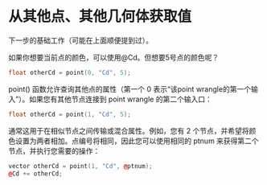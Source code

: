 # 从其他点、其他几何体获取值

下一步的基础工作（可能在上面顺便提到过）。

如果你想要当前点的颜色，可以使用@Cd。但想要5号点的颜色呢？

```cpp
float otherCd = point(0, "Cd", 5);
```

point() 函数允许查询其他点的属性（第一个 0 表示“该point wrangle的第一个输入”）。如果您有其他节点连接到 point wrangle 的第二个输入口：

```cpp
float otherCd = point(1, "Cd", 5);
```

通常这用于在相似节点之间传输或混合属性。例如，您有 2 个节点，并希望将颜色设置为两者相加。点编号将相同，因此您可以使用相同的 ptnum 来获得第二个节点，并执行您需要的操作：

```cpp
vector otherCd = point(1, "Cd", @ptnum);
@Cd += otherCd;
```
